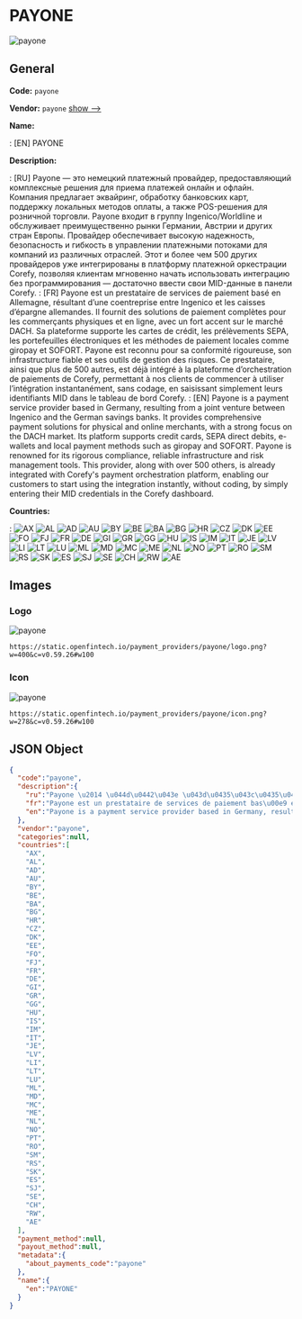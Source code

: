 
# PAYONE 
![payone](https://static.openfintech.io/payment_providers/payone/logo.png?w=400&c=v0.59.26#w100)  

## General 
 
**Code:** `payone` 
 
**Vendor:** `payone` [show -->](/vendors/payone/) 
 
**Name:** 
 
:	[EN] PAYONE 
 
**Description:** 
 
: [RU] Payone — это немецкий платежный провайдер, предоставляющий комплексные решения для приема платежей онлайн и офлайн. Компания предлагает эквайринг, обработку банковских карт, поддержку локальных методов оплаты, а также POS-решения для розничной торговли. Payone входит в группу Ingenico/Worldline и обслуживает преимущественно рынки Германии, Австрии и других стран Европы. Провайдер обеспечивает высокую надежность, безопасность и гибкость в управлении платежными потоками для компаний из различных отраслей. Этот и более чем 500 других провайдеров уже интегрированы в платформу платежной оркестрации Corefy, позволяя клиентам мгновенно начать использовать интеграцию без программирования — достаточно ввести свои MID-данные в панели Corefy. 
: [FR] Payone est un prestataire de services de paiement basé en Allemagne, résultant d’une coentreprise entre Ingenico et les caisses d’épargne allemandes. Il fournit des solutions de paiement complètes pour les commerçants physiques et en ligne, avec un fort accent sur le marché DACH. Sa plateforme supporte les cartes de crédit, les prélèvements SEPA, les portefeuilles électroniques et les méthodes de paiement locales comme giropay et SOFORT. Payone est reconnu pour sa conformité rigoureuse, son infrastructure fiable et ses outils de gestion des risques. Ce prestataire, ainsi que plus de 500 autres, est déjà intégré à la plateforme d’orchestration de paiements de Corefy, permettant à nos clients de commencer à utiliser l’intégration instantanément, sans codage, en saisissant simplement leurs identifiants MID dans le tableau de bord Corefy. 
: [EN] Payone is a payment service provider based in Germany, resulting from a joint venture between Ingenico and the German savings banks. It provides comprehensive payment solutions for physical and online merchants, with a strong focus on the DACH market. Its platform supports credit cards, SEPA direct debits, e-wallets and local payment methods such as giropay and SOFORT. Payone is renowned for its rigorous compliance, reliable infrastructure and risk management tools. This provider, along with over 500 others, is already integrated with Corefy's payment orchestration platform, enabling our customers to start using the integration instantly, without coding, by simply entering their MID credentials in the Corefy dashboard. 
 
 
**Countries:** 
 
:	![AX](https://cdnjs.cloudflare.com/ajax/libs/flag-icon-css/3.3.0/flags/4x3/ax.svg#w24) 	![AL](https://cdnjs.cloudflare.com/ajax/libs/flag-icon-css/3.3.0/flags/4x3/al.svg#w24) 	![AD](https://cdnjs.cloudflare.com/ajax/libs/flag-icon-css/3.3.0/flags/4x3/ad.svg#w24) 	![AU](https://cdnjs.cloudflare.com/ajax/libs/flag-icon-css/3.3.0/flags/4x3/au.svg#w24) 	![BY](https://cdnjs.cloudflare.com/ajax/libs/flag-icon-css/3.3.0/flags/4x3/by.svg#w24) 	![BE](https://cdnjs.cloudflare.com/ajax/libs/flag-icon-css/3.3.0/flags/4x3/be.svg#w24) 	![BA](https://cdnjs.cloudflare.com/ajax/libs/flag-icon-css/3.3.0/flags/4x3/ba.svg#w24) 	![BG](https://cdnjs.cloudflare.com/ajax/libs/flag-icon-css/3.3.0/flags/4x3/bg.svg#w24) 	![HR](https://cdnjs.cloudflare.com/ajax/libs/flag-icon-css/3.3.0/flags/4x3/hr.svg#w24) 	![CZ](https://cdnjs.cloudflare.com/ajax/libs/flag-icon-css/3.3.0/flags/4x3/cz.svg#w24) 	![DK](https://cdnjs.cloudflare.com/ajax/libs/flag-icon-css/3.3.0/flags/4x3/dk.svg#w24) 	![EE](https://cdnjs.cloudflare.com/ajax/libs/flag-icon-css/3.3.0/flags/4x3/ee.svg#w24) 	![FO](https://cdnjs.cloudflare.com/ajax/libs/flag-icon-css/3.3.0/flags/4x3/fo.svg#w24) 	![FJ](https://cdnjs.cloudflare.com/ajax/libs/flag-icon-css/3.3.0/flags/4x3/fj.svg#w24) 	![FR](https://cdnjs.cloudflare.com/ajax/libs/flag-icon-css/3.3.0/flags/4x3/fr.svg#w24) 	![DE](https://cdnjs.cloudflare.com/ajax/libs/flag-icon-css/3.3.0/flags/4x3/de.svg#w24) 	![GI](https://cdnjs.cloudflare.com/ajax/libs/flag-icon-css/3.3.0/flags/4x3/gi.svg#w24) 	![GR](https://cdnjs.cloudflare.com/ajax/libs/flag-icon-css/3.3.0/flags/4x3/gr.svg#w24) 	![GG](https://cdnjs.cloudflare.com/ajax/libs/flag-icon-css/3.3.0/flags/4x3/gg.svg#w24) 	![HU](https://cdnjs.cloudflare.com/ajax/libs/flag-icon-css/3.3.0/flags/4x3/hu.svg#w24) 	![IS](https://cdnjs.cloudflare.com/ajax/libs/flag-icon-css/3.3.0/flags/4x3/is.svg#w24) 	![IM](https://cdnjs.cloudflare.com/ajax/libs/flag-icon-css/3.3.0/flags/4x3/im.svg#w24) 	![IT](https://cdnjs.cloudflare.com/ajax/libs/flag-icon-css/3.3.0/flags/4x3/it.svg#w24) 	![JE](https://cdnjs.cloudflare.com/ajax/libs/flag-icon-css/3.3.0/flags/4x3/je.svg#w24) 	![LV](https://cdnjs.cloudflare.com/ajax/libs/flag-icon-css/3.3.0/flags/4x3/lv.svg#w24) 	![LI](https://cdnjs.cloudflare.com/ajax/libs/flag-icon-css/3.3.0/flags/4x3/li.svg#w24) 	![LT](https://cdnjs.cloudflare.com/ajax/libs/flag-icon-css/3.3.0/flags/4x3/lt.svg#w24) 	![LU](https://cdnjs.cloudflare.com/ajax/libs/flag-icon-css/3.3.0/flags/4x3/lu.svg#w24) 	![ML](https://cdnjs.cloudflare.com/ajax/libs/flag-icon-css/3.3.0/flags/4x3/ml.svg#w24) 	![MD](https://cdnjs.cloudflare.com/ajax/libs/flag-icon-css/3.3.0/flags/4x3/md.svg#w24) 	![MC](https://cdnjs.cloudflare.com/ajax/libs/flag-icon-css/3.3.0/flags/4x3/mc.svg#w24) 	![ME](https://cdnjs.cloudflare.com/ajax/libs/flag-icon-css/3.3.0/flags/4x3/me.svg#w24) 	![NL](https://cdnjs.cloudflare.com/ajax/libs/flag-icon-css/3.3.0/flags/4x3/nl.svg#w24) 	![NO](https://cdnjs.cloudflare.com/ajax/libs/flag-icon-css/3.3.0/flags/4x3/no.svg#w24) 	![PT](https://cdnjs.cloudflare.com/ajax/libs/flag-icon-css/3.3.0/flags/4x3/pt.svg#w24) 	![RO](https://cdnjs.cloudflare.com/ajax/libs/flag-icon-css/3.3.0/flags/4x3/ro.svg#w24) 	![SM](https://cdnjs.cloudflare.com/ajax/libs/flag-icon-css/3.3.0/flags/4x3/sm.svg#w24) 	![RS](https://cdnjs.cloudflare.com/ajax/libs/flag-icon-css/3.3.0/flags/4x3/rs.svg#w24) 	![SK](https://cdnjs.cloudflare.com/ajax/libs/flag-icon-css/3.3.0/flags/4x3/sk.svg#w24) 	![ES](https://cdnjs.cloudflare.com/ajax/libs/flag-icon-css/3.3.0/flags/4x3/es.svg#w24) 	![SJ](https://cdnjs.cloudflare.com/ajax/libs/flag-icon-css/3.3.0/flags/4x3/sj.svg#w24) 	![SE](https://cdnjs.cloudflare.com/ajax/libs/flag-icon-css/3.3.0/flags/4x3/se.svg#w24) 	![CH](https://cdnjs.cloudflare.com/ajax/libs/flag-icon-css/3.3.0/flags/4x3/ch.svg#w24) 	![RW](https://cdnjs.cloudflare.com/ajax/libs/flag-icon-css/3.3.0/flags/4x3/rw.svg#w24) 	![AE](https://cdnjs.cloudflare.com/ajax/libs/flag-icon-css/3.3.0/flags/4x3/ae.svg#w24)  

## Images 

### Logo 
 
![payone](https://static.openfintech.io/payment_providers/payone/logo.png?w=400&c=v0.59.26#w100)  

```
https://static.openfintech.io/payment_providers/payone/logo.png?w=400&c=v0.59.26#w100
```  

### Icon 
 
![payone](https://static.openfintech.io/payment_providers/payone/icon.png?w=278&c=v0.59.26#w100)  

```
https://static.openfintech.io/payment_providers/payone/icon.png?w=278&c=v0.59.26#w100
```  

## JSON Object 

```json
{
  "code":"payone",
  "description":{
    "ru":"Payone \u2014 \u044d\u0442\u043e \u043d\u0435\u043c\u0435\u0446\u043a\u0438\u0439 \u043f\u043b\u0430\u0442\u0435\u0436\u043d\u044b\u0439 \u043f\u0440\u043e\u0432\u0430\u0439\u0434\u0435\u0440, \u043f\u0440\u0435\u0434\u043e\u0441\u0442\u0430\u0432\u043b\u044f\u044e\u0449\u0438\u0439 \u043a\u043e\u043c\u043f\u043b\u0435\u043a\u0441\u043d\u044b\u0435 \u0440\u0435\u0448\u0435\u043d\u0438\u044f \u0434\u043b\u044f \u043f\u0440\u0438\u0435\u043c\u0430 \u043f\u043b\u0430\u0442\u0435\u0436\u0435\u0439 \u043e\u043d\u043b\u0430\u0439\u043d \u0438 \u043e\u0444\u043b\u0430\u0439\u043d. \u041a\u043e\u043c\u043f\u0430\u043d\u0438\u044f \u043f\u0440\u0435\u0434\u043b\u0430\u0433\u0430\u0435\u0442 \u044d\u043a\u0432\u0430\u0439\u0440\u0438\u043d\u0433, \u043e\u0431\u0440\u0430\u0431\u043e\u0442\u043a\u0443 \u0431\u0430\u043d\u043a\u043e\u0432\u0441\u043a\u0438\u0445 \u043a\u0430\u0440\u0442, \u043f\u043e\u0434\u0434\u0435\u0440\u0436\u043a\u0443 \u043b\u043e\u043a\u0430\u043b\u044c\u043d\u044b\u0445 \u043c\u0435\u0442\u043e\u0434\u043e\u0432 \u043e\u043f\u043b\u0430\u0442\u044b, \u0430 \u0442\u0430\u043a\u0436\u0435 POS-\u0440\u0435\u0448\u0435\u043d\u0438\u044f \u0434\u043b\u044f \u0440\u043e\u0437\u043d\u0438\u0447\u043d\u043e\u0439 \u0442\u043e\u0440\u0433\u043e\u0432\u043b\u0438. Payone \u0432\u0445\u043e\u0434\u0438\u0442 \u0432 \u0433\u0440\u0443\u043f\u043f\u0443 Ingenico\/Worldline \u0438 \u043e\u0431\u0441\u043b\u0443\u0436\u0438\u0432\u0430\u0435\u0442 \u043f\u0440\u0435\u0438\u043c\u0443\u0449\u0435\u0441\u0442\u0432\u0435\u043d\u043d\u043e \u0440\u044b\u043d\u043a\u0438 \u0413\u0435\u0440\u043c\u0430\u043d\u0438\u0438, \u0410\u0432\u0441\u0442\u0440\u0438\u0438 \u0438 \u0434\u0440\u0443\u0433\u0438\u0445 \u0441\u0442\u0440\u0430\u043d \u0415\u0432\u0440\u043e\u043f\u044b. \u041f\u0440\u043e\u0432\u0430\u0439\u0434\u0435\u0440 \u043e\u0431\u0435\u0441\u043f\u0435\u0447\u0438\u0432\u0430\u0435\u0442 \u0432\u044b\u0441\u043e\u043a\u0443\u044e \u043d\u0430\u0434\u0435\u0436\u043d\u043e\u0441\u0442\u044c, \u0431\u0435\u0437\u043e\u043f\u0430\u0441\u043d\u043e\u0441\u0442\u044c \u0438 \u0433\u0438\u0431\u043a\u043e\u0441\u0442\u044c \u0432 \u0443\u043f\u0440\u0430\u0432\u043b\u0435\u043d\u0438\u0438 \u043f\u043b\u0430\u0442\u0435\u0436\u043d\u044b\u043c\u0438 \u043f\u043e\u0442\u043e\u043a\u0430\u043c\u0438 \u0434\u043b\u044f \u043a\u043e\u043c\u043f\u0430\u043d\u0438\u0439 \u0438\u0437 \u0440\u0430\u0437\u043b\u0438\u0447\u043d\u044b\u0445 \u043e\u0442\u0440\u0430\u0441\u043b\u0435\u0439. \u042d\u0442\u043e\u0442 \u0438 \u0431\u043e\u043b\u0435\u0435 \u0447\u0435\u043c 500 \u0434\u0440\u0443\u0433\u0438\u0445 \u043f\u0440\u043e\u0432\u0430\u0439\u0434\u0435\u0440\u043e\u0432 \u0443\u0436\u0435 \u0438\u043d\u0442\u0435\u0433\u0440\u0438\u0440\u043e\u0432\u0430\u043d\u044b \u0432 \u043f\u043b\u0430\u0442\u0444\u043e\u0440\u043c\u0443 \u043f\u043b\u0430\u0442\u0435\u0436\u043d\u043e\u0439 \u043e\u0440\u043a\u0435\u0441\u0442\u0440\u0430\u0446\u0438\u0438 Corefy, \u043f\u043e\u0437\u0432\u043e\u043b\u044f\u044f \u043a\u043b\u0438\u0435\u043d\u0442\u0430\u043c \u043c\u0433\u043d\u043e\u0432\u0435\u043d\u043d\u043e \u043d\u0430\u0447\u0430\u0442\u044c \u0438\u0441\u043f\u043e\u043b\u044c\u0437\u043e\u0432\u0430\u0442\u044c \u0438\u043d\u0442\u0435\u0433\u0440\u0430\u0446\u0438\u044e \u0431\u0435\u0437 \u043f\u0440\u043e\u0433\u0440\u0430\u043c\u043c\u0438\u0440\u043e\u0432\u0430\u043d\u0438\u044f \u2014 \u0434\u043e\u0441\u0442\u0430\u0442\u043e\u0447\u043d\u043e \u0432\u0432\u0435\u0441\u0442\u0438 \u0441\u0432\u043e\u0438 MID-\u0434\u0430\u043d\u043d\u044b\u0435 \u0432 \u043f\u0430\u043d\u0435\u043b\u0438 Corefy.",
    "fr":"Payone est un prestataire de services de paiement bas\u00e9 en Allemagne, r\u00e9sultant d\u2019une coentreprise entre Ingenico et les caisses d\u2019\u00e9pargne allemandes. Il fournit des solutions de paiement compl\u00e8tes pour les commer\u00e7ants physiques et en ligne, avec un fort accent sur le march\u00e9 DACH. Sa plateforme supporte les cartes de cr\u00e9dit, les pr\u00e9l\u00e8vements SEPA, les portefeuilles \u00e9lectroniques et les m\u00e9thodes de paiement locales comme giropay et SOFORT. Payone est reconnu pour sa conformit\u00e9 rigoureuse, son infrastructure fiable et ses outils de gestion des risques. Ce prestataire, ainsi que plus de 500 autres, est d\u00e9j\u00e0 int\u00e9gr\u00e9 \u00e0 la plateforme d\u2019orchestration de paiements de Corefy, permettant \u00e0 nos clients de commencer \u00e0 utiliser l\u2019int\u00e9gration instantan\u00e9ment, sans codage, en saisissant simplement leurs identifiants MID dans le tableau de bord Corefy.",
    "en":"Payone is a payment service provider based in Germany, resulting from a joint venture between Ingenico and the German savings banks. It provides comprehensive payment solutions for physical and online merchants, with a strong focus on the DACH market. Its platform supports credit cards, SEPA direct debits, e-wallets and local payment methods such as giropay and SOFORT. Payone is renowned for its rigorous compliance, reliable infrastructure and risk management tools. This provider, along with over 500 others, is already integrated with Corefy's payment orchestration platform, enabling our customers to start using the integration instantly, without coding, by simply entering their MID credentials in the Corefy dashboard."
  },
  "vendor":"payone",
  "categories":null,
  "countries":[
    "AX",
    "AL",
    "AD",
    "AU",
    "BY",
    "BE",
    "BA",
    "BG",
    "HR",
    "CZ",
    "DK",
    "EE",
    "FO",
    "FJ",
    "FR",
    "DE",
    "GI",
    "GR",
    "GG",
    "HU",
    "IS",
    "IM",
    "IT",
    "JE",
    "LV",
    "LI",
    "LT",
    "LU",
    "ML",
    "MD",
    "MC",
    "ME",
    "NL",
    "NO",
    "PT",
    "RO",
    "SM",
    "RS",
    "SK",
    "ES",
    "SJ",
    "SE",
    "CH",
    "RW",
    "AE"
  ],
  "payment_method":null,
  "payout_method":null,
  "metadata":{
    "about_payments_code":"payone"
  },
  "name":{
    "en":"PAYONE"
  }
}
```  
